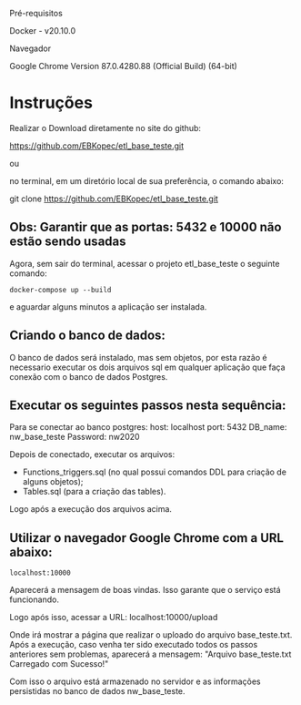 Pré-requisitos

Docker - v20.10.0

Navegador

Google Chrome Version 87.0.4280.88 (Official Build) (64-bit)



# Instruções

Realizar o Download diretamente no site do github:

https://github.com/EBKopec/etl_base_teste.git

ou 

no terminal, em um diretório local de sua preferência, o comando abaixo:

git clone https://github.com/EBKopec/etl_base_teste.git


## Obs: Garantir que as portas: 5432 e 10000 não estão sendo usadas

Agora, sem sair do terminal, acessar o projeto etl_base_teste o seguinte comando:

	docker-compose up --build

e aguardar alguns minutos a aplicação ser instalada.



## Criando o banco de dados:
O banco de dados será instalado, mas sem objetos, por esta razão é necessario executar os dois arquivos sql em qualquer aplicação que faça conexão com o banco de dados Postgres.

## Executar os seguintes passos nesta sequência:
Para se conectar ao banco postgres:
	host: localhost
	port: 5432
	DB_name: nw_base_teste
	Password: nw2020

Depois de conectado, executar os arquivos:
- Functions_triggers.sql (no qual possui comandos DDL para criação de alguns objetos);
- Tables.sql (para a criação das tables).

Logo após a execução dos arquivos acima.

## Utilizar o navegador Google Chrome com a URL abaixo:
    localhost:10000

Aparecerá a mensagem de boas vindas.
Isso garante que o serviço está funcionando.

Logo após isso, acessar a URL:
localhost:10000/upload

Onde irá mostrar a página que realizar o uploado do arquivo base_teste.txt.
Após a execução, caso venha ter sido executado todos os passos anteriores sem problemas, aparecerá a mensagem: "Arquivo base_teste.txt Carregado com Sucesso!"

Com isso o arquivo está armazenado no servidor e as informações persistidas no banco de dados nw_base_teste.
